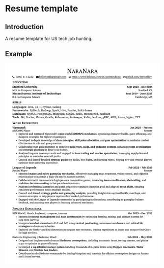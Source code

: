 # Resume template

## Introduction

A resume template for US tech job hunting.

## Example

![img](imgs/example.png)


